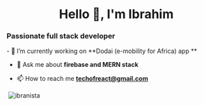 <h1 align="center">Hello 👋, I'm Ibrahim</h1>
<h3>Passionate full stack developer</h3>
- 🌱 I’m currently working on **Dodai (e-mobility for Africa) app **

- 💬 Ask me about **firebase and MERN stack**

- 📫 How to reach me **techofreact@gmail.com**

<p>&nbsp;<img align="center" src="https://github-readme-stats.vercel.app/api?username=ibranista&show_icons=true&locale=en" alt="ibranista" /></p>
